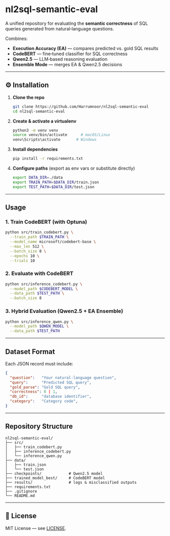 # nl2sql-semantic-eval

A unified repository for evaluating the **semantic correctness** of SQL queries generated from natural‑language questions.  

Combines:
- **Execution Accuracy (EA)** — compares predicted vs. gold SQL results  
- **CodeBERT** — fine‑tuned classifier for SQL correctness  
- **Qwen2.5** — LLM‑based reasoning evaluation  
- **Ensemble Mode** — merges EA & Qwen2.5 decisions  

---

## ⚙ Installation

1. **Clone the repo**  
   ```bash
   git clone https://github.com/Harrumnoor/nl2sql-semantic-eval
   cd nl2sql-semantic-eval
   ```

2. **Create & activate a virtualenv**  
   ```bash
   python3 -m venv venv
   source venv/bin/activate      # macOS/Linux
   venv\Scripts\activate       # Windows
   ```

3. **Install dependencies**  
   ```bash
   pip install -r requirements.txt
   ```

4. **Configure paths** (export as env vars or substitute directly)  
   ```bash
   export DATA_DIR=./data
   export TRAIN_PATH=$DATA_DIR/train.json
   export TEST_PATH=$DATA_DIR/test.json
   ```

---

##  Usage

### 1. Train CodeBERT (with Optuna)
```bash
python src/train_codebert.py \
  --train_path $TRAIN_PATH \
  --model_name microsoft/codebert-base \
  --max_len 512 \
  --batch_size 8 \
  --epochs 10 \
  --trials 10
```

### 2. Evaluate with CodeBERT
```bash
python src/inference_codebert.py \
  --model_path $CODEBERT_MODEL \
  --data_path $TEST_PATH \
  --batch_size 8
```

### 3. Hybrid Evaluation (Qwen2.5 + EA Ensemble)
```bash
python src/inference_qwen.py \
  --model_path $QWEN_MODEL \
  --data_path $TEST_PATH
```

---

##  Dataset Format

Each JSON record must include:
```json
{
  "question":   "Your natural‑language question",
  "query":      "Predicted SQL query",
  "gold_parse": "Gold SQL query",
  "correctness": 0 | 1,
  "db_id":      "database identifier",
  "category":   "Category code",
}
```

---

##  Repository Structure

```
nl2sql-semantic-eval/
├── src/
│   ├── train_codebert.py
│   ├── inference_codebert.py
│   └── inference_qwen.py
├── data/
│   ├── train.json
│   └── test.json
├── checkpoints/            # Qwen2.5 model
├── trained_model_best/     # CodeBERT model
├── results/                # logs & misclassified outputs
├── requirements.txt
├── .gitignore
└── README.md
```

---

## 📄 License

MIT License — see [LICENSE](LICENSE).


